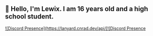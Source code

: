 ## 👋 Hello, I'm Lewix. I am 16 years old and a high school student.


[![Discord Presence](https://lanyard.cnrad.dev/api/[![Discord Presence](https://lanyard.cnrad.dev/api/777510235824717854)

